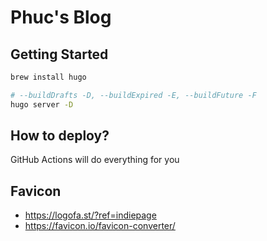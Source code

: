 # Phuc's Blog

## Getting Started

```sh
brew install hugo

# --buildDrafts -D, --buildExpired -E, --buildFuture -F
hugo server -D
```

## How to deploy?

GitHub Actions will do everything for you

## Favicon

- https://logofa.st/?ref=indiepage
- https://favicon.io/favicon-converter/

